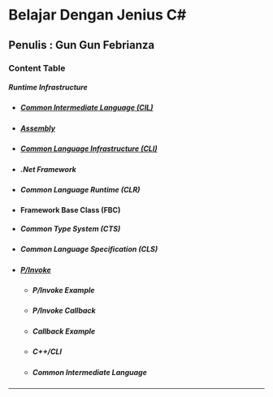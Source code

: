# Belajar Dengan Jenius C#

## Penulis : Gun Gun Febrianza

### Content Table

##### Runtime Infrastructure

- ##### [Common Intermediate Language (CIL)](https://github.com/gungunfebrianza/Belajar-Dengan-Jenius-C-Sharp/blob/master/ebook/CIL.md)

- ##### [Assembly](https://github.com/gungunfebrianza/Belajar-Dengan-Jenius-C-Sharp/blob/master/ebook/Assembly.md)

- ##### [Common Language Infrastructure (CLI)](https://github.com/gungunfebrianza/Belajar-Dengan-Jenius-C-Sharp/blob/master/ebook/CLI.md)

- ##### .Net Framework

- ##### Common Language Runtime (CLR)

- **Framework Base Class (FBC)**

- ##### Common Type System (CTS)

- ##### Common Language Specification (CLS)

- ##### [**P/Invoke**](https://github.com/gungunfebrianza/Belajar-Dengan-Jenius-C-Sharp/blob/master/ebook/PInvoke.md)
  - ##### P/Invoke Example

  - ##### P/Invoke Callback

  - ##### Callback Example

  - ##### C++/CLI

  - ##### Common Intermediate Language



--------------


